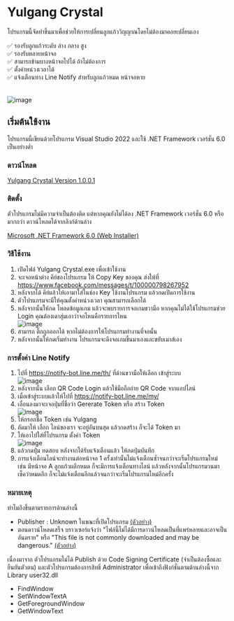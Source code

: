 # Yulgang Crystal
โปรแกรมนี้จัดทำขึ้นมาเพื่อช่วยให้การเปลี่ยนลูกแก้ววิญญาณโดยไม่ต้องมาคอยเปลี่ยนเอง

✅ รองรับลูกแก้วระดับ ล่าง กลาง สูง\
✅ รองรับหลายหน้าจอ\
✅ สามารถข้ามบางหน้าจอไปได้ ถ้าไม่ต้องการ\
✅ ตั้งค่าหน่วงเวลาได้\
✅ แจ้งเตือนทาง Line Notify สำหรับลูกแก้วหมด หน้าจอหาย\
<br/>
<br/>
![image](https://github.com/meawmuay/yulgang-crystal/assets/50597818/290a57dc-11e6-42a1-9037-eedd006de163)

## เริ่มต้นใช้งาน

โปรแกรมนี้เขียนด้วยโปรแกรม Visual Studio 2022 และใช้ .NET Framework เวอร์ชั่น 6.0 เป็นอย่างต่ำ
### ดาวน์โหลด
[Yulgang Crystal Version 1.0.0.1](https://github.com/meawmuay/yulgang-crystal/releases/download/v1.0.0.1/Yulgang.Crystal.rar "Yulgang Crystal Latest Version")

### ติดตั้ง
ตัวโปรแกรมไม่มีความจำเป็นต้องติด แต่หากคุณยังไม่ได้ลง .NET Framework เวอร์ชั่น 6.0 หรือมากกว่า ดาวน์โหลดได้จากลิงก์ด้านล่าง

[Microsoft .NET Framework 6.0 (Web Installer)](https://dotnet.microsoft.com/en-us/download/dotnet/thank-you/runtime-aspnetcore-6.0.24-windows-x64-installer "Microsoft .NET Framework 6.0 (Web Installer)")

### วิธีใช้งาน
1. เปิดไฟล์ Yulgang Crystal.exe เพื่อเข้าใช้งาน
2. จะเจอหน้าต่าง คีย์ของโปรแกรม ให้ Copy Key ของคุณ ส่งให้ที่ https://www.facebook.com/messages/t/100000798267952
3. หลังจากได้ คีย์แล้วให้เอามาใส่ในช่อง Key ใช้งานโปรแกรม แล้วกดเปิดการใช้งาน
4. ตัวโปรแกรมจะมีให้คุณตั้งค่าหน่วงเวลา คุณสามารถเลือกได้
5. หลังจากนั้นให้กด โหลดข้อมูลเกม แล้วจะพบรายการจอเกมขวามือ หากคุณไม่ได้ใช้โปรแกรมช่วย Login คุณต้องเดาสุ่มเอาว่าจอไหนคือรายการไหน\
   ![image](https://github.com/meawmuay/yulgang-crystal/assets/50597818/79d11a48-ab93-45f4-b0fb-1745872e81f3)
6. สามารถ ติ๊กถูกออกได้ หากไม่ต้องการให้โปรแกรมทำงานที่จอนั้น
7. หลังจากนั้นให้กดเริ่มทำงาน โปรแกรมจะดึงจอเกมขึ้นมาเองและขยับเมาส์เอง

### การตั้งค่า Line Notify
1. ไปที่ https://notify-bot.line.me/th/ ที่ด้านขวามือให้เลือก เข้าสู่ระบบ\
   ![image](https://github.com/meawmuay/yulgang-crystal/assets/50597818/18026902-ac92-4075-8fc9-7ec91cb361d6)
2. หลังจากนั้น เลือก QR Code Login แล้วใช้มือถือถ่าย QR Code จากแอปไลน์
3. เมื่อเข้าสู่ระบบแล้วให้ไปที่ https://notify-bot.line.me/my/
4. เลื่อนลงมาจะเจอปุ่มที่ชื่อว่า Gererate Token หรือ สร้าง Token\
   ![image](https://github.com/meawmuay/yulgang-crystal/assets/50597818/c75e53b7-3119-4093-8669-a9b8ecd569c1)
5. ให้กรอกชื่อ Token เช่น Yulgang
6. ถัดมาให้ เลือก ไลน์ของเรา จะอยู่อันบนสุด แล้วกดสร้าง ก็จะได้ Token มา
7. ให้เอาไปใส่ที่โปรแกรม ตั้งค่า Token\
   ![image](https://github.com/meawmuay/yulgang-crystal/assets/50597818/5a86dd18-040d-4cdd-b73d-65069e7d81ea)
8. แล้วกดปุ่ม ทดสอบ หลังจากได้รับแจ้งเตือนแล้ว ให้กดปุ่มบันทึก
9. การแจ้งเตือนไลน์จะทำงานต่อหน้าจอ 1 ครั้งเท่านั้นไม่แจ้งเตือนซ้ำจนกว่าจะเริ่มโปรแกรมใหม่ เช่น มีหน้าจอ A ลูกแก้วผลึกหมด ก็จะมีการแจ้งเตือนทางไลน์ แล้วหลังจากนั้นโปรแกรมวนมาเช็คว่าหมดอีก ก็จะไม่แจ้งเตือนอีกแล้วจนกว่าจะเริ่มโปรแกรมใหม่อีกครั้ง




### หมายเหตุ
ทำไมถึงขึ้นตามรายการด้านล่างนี้
- Publisher : Unknown ในขณะที่เปิดโปรแกรม [(ตัวอย่าง)](https://i.imgur.com/peSlQDG.png "(ตัวอย่าง)")
- ตอนดาวน์โหลดเสร็จ บราวเซอร์แจ้งว่า "ไฟล์นี้ไม่ได้มีการดาวน์โหลดเป็นที่แพร่หลายและอาจเป็นอันตราย" หรือ "This file is not commonly downloaded and may be dangerous." [(ตัวอย่าง)](https://i.imgur.com/FkxEtZs.png "(ตัวอย่าง)")

เนื่องมาจาก ตัวโปรแกรมไม่ได้ Publish ด้วย Code Signing Certificate (จำเป็นต้องซื้อและยืนยันตัวตน) และตัวโปรแกรมต้องการสิทธิ์ Administrator เพื่อเข้าถึงฟังก์ชั่นตามด้านล่างนี้จาก Library user32.dll
- FindWindow
- SetWindowTextA
- GetForegroundWindow
- GetWindowText
